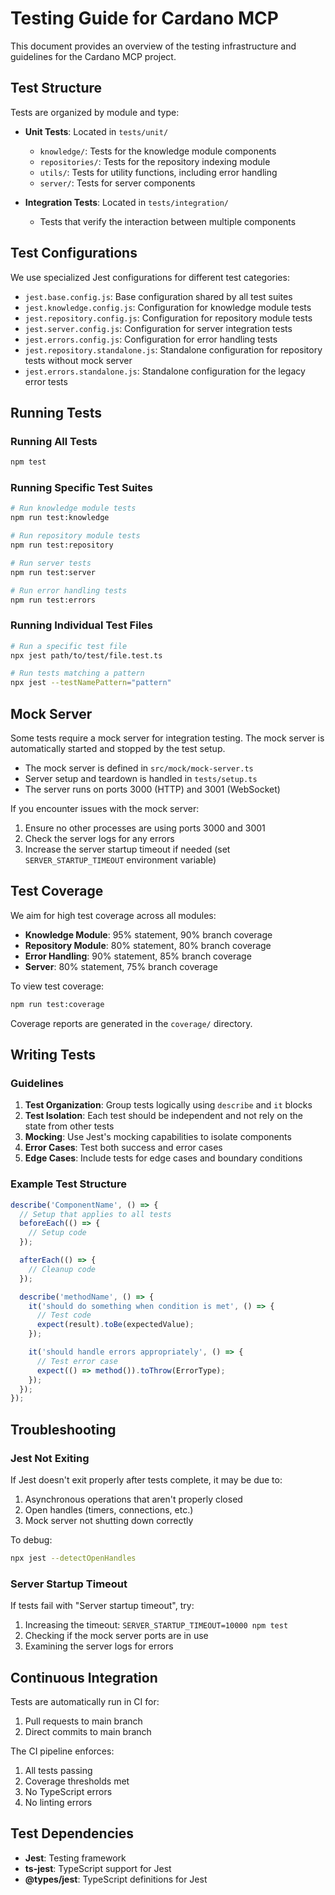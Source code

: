 # Testing Guide for Cardano MCP

This document provides an overview of the testing infrastructure and guidelines for the Cardano MCP project.

## Test Structure

Tests are organized by module and type:

- **Unit Tests**: Located in `tests/unit/`

  - `knowledge/`: Tests for the knowledge module components
  - `repositories/`: Tests for the repository indexing module
  - `utils/`: Tests for utility functions, including error handling
  - `server/`: Tests for server components

- **Integration Tests**: Located in `tests/integration/`
  - Tests that verify the interaction between multiple components

## Test Configurations

We use specialized Jest configurations for different test categories:

- `jest.base.config.js`: Base configuration shared by all test suites
- `jest.knowledge.config.js`: Configuration for knowledge module tests
- `jest.repository.config.js`: Configuration for repository module tests
- `jest.server.config.js`: Configuration for server integration tests
- `jest.errors.config.js`: Configuration for error handling tests
- `jest.repository.standalone.js`: Standalone configuration for repository tests without mock server
- `jest.errors.standalone.js`: Standalone configuration for the legacy error tests

## Running Tests

### Running All Tests

```bash
npm test
```

### Running Specific Test Suites

```bash
# Run knowledge module tests
npm run test:knowledge

# Run repository module tests
npm run test:repository

# Run server tests
npm run test:server

# Run error handling tests
npm run test:errors
```

### Running Individual Test Files

```bash
# Run a specific test file
npx jest path/to/test/file.test.ts

# Run tests matching a pattern
npx jest --testNamePattern="pattern"
```

## Mock Server

Some tests require a mock server for integration testing. The mock server is automatically started and stopped by the test setup.

- The mock server is defined in `src/mock/mock-server.ts`
- Server setup and teardown is handled in `tests/setup.ts`
- The server runs on ports 3000 (HTTP) and 3001 (WebSocket)

If you encounter issues with the mock server:

1. Ensure no other processes are using ports 3000 and 3001
2. Check the server logs for any errors
3. Increase the server startup timeout if needed (set `SERVER_STARTUP_TIMEOUT` environment variable)

## Test Coverage

We aim for high test coverage across all modules:

- **Knowledge Module**: 95% statement, 90% branch coverage
- **Repository Module**: 80% statement, 80% branch coverage
- **Error Handling**: 90% statement, 85% branch coverage
- **Server**: 80% statement, 75% branch coverage

To view test coverage:

```bash
npm run test:coverage
```

Coverage reports are generated in the `coverage/` directory.

## Writing Tests

### Guidelines

1. **Test Organization**: Group tests logically using `describe` and `it` blocks
2. **Test Isolation**: Each test should be independent and not rely on the state from other tests
3. **Mocking**: Use Jest's mocking capabilities to isolate components
4. **Error Cases**: Test both success and error cases
5. **Edge Cases**: Include tests for edge cases and boundary conditions

### Example Test Structure

```typescript
describe('ComponentName', () => {
  // Setup that applies to all tests
  beforeEach(() => {
    // Setup code
  });

  afterEach(() => {
    // Cleanup code
  });

  describe('methodName', () => {
    it('should do something when condition is met', () => {
      // Test code
      expect(result).toBe(expectedValue);
    });

    it('should handle errors appropriately', () => {
      // Test error case
      expect(() => method()).toThrow(ErrorType);
    });
  });
});
```

## Troubleshooting

### Jest Not Exiting

If Jest doesn't exit properly after tests complete, it may be due to:

1. Asynchronous operations that aren't properly closed
2. Open handles (timers, connections, etc.)
3. Mock server not shutting down correctly

To debug:

```bash
npx jest --detectOpenHandles
```

### Server Startup Timeout

If tests fail with "Server startup timeout", try:

1. Increasing the timeout: `SERVER_STARTUP_TIMEOUT=10000 npm test`
2. Checking if the mock server ports are in use
3. Examining the server logs for errors

## Continuous Integration

Tests are automatically run in CI for:

1. Pull requests to main branch
2. Direct commits to main branch

The CI pipeline enforces:

1. All tests passing
2. Coverage thresholds met
3. No TypeScript errors
4. No linting errors

## Test Dependencies

- **Jest**: Testing framework
- **ts-jest**: TypeScript support for Jest
- **@types/jest**: TypeScript definitions for Jest
